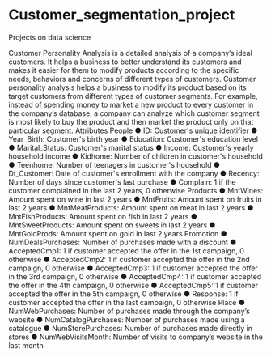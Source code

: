 # Customer_segmentation_project
Projects on data science

Customer Personality Analysis is a detailed analysis of a company’s ideal customers. It helps a business to better understand its customers and makes it easier for them to modify products according to the specific needs, behaviors and concerns of different types of customers.
Customer personality analysis helps a business to modify its product based on its target customers from different types of customer segments. For example, instead of spending money to market a new product to every customer in the company’s database, a company can analyze which customer segment is most likely to buy the product and then market the product only on that particular segment.
Attributes
People
●	ID: Customer's unique identifier
●	Year_Birth: Customer's birth year
●	Education: Customer's education level
●	Marital_Status: Customer's marital status
●	Income: Customer's yearly household income
●	Kidhome: Number of children in customer's household
●	Teenhome: Number of teenagers in customer's household
●	Dt_Customer: Date of customer's enrollment with the company
●	Recency: Number of days since customer's last purchase
●	Complain: 1 if the customer complained in the last 2 years, 0 otherwise
Products
●	MntWines: Amount spent on wine in last 2 years
●	MntFruits: Amount spent on fruits in last 2 years
●	MntMeatProducts: Amount spent on meat in last 2 years
●	MntFishProducts: Amount spent on fish in last 2 years
●	MntSweetProducts: Amount spent on sweets in last 2 years
●	MntGoldProds: Amount spent on gold in last 2 years
Promotion
●	NumDealsPurchases: Number of purchases made with a discount
●	AcceptedCmp1: 1 if customer accepted the offer in the 1st campaign, 0 otherwise
●	AcceptedCmp2: 1 if customer accepted the offer in the 2nd campaign, 0 otherwise
●	AcceptedCmp3: 1 if customer accepted the offer in the 3rd campaign, 0 otherwise
●	AcceptedCmp4: 1 if customer accepted the offer in the 4th campaign, 0 otherwise
●	AcceptedCmp5: 1 if customer accepted the offer in the 5th campaign, 0 otherwise
●	Response: 1 if customer accepted the offer in the last campaign, 0 otherwise
Place
●	NumWebPurchases: Number of purchases made through the company’s website
●	NumCatalogPurchases: Number of purchases made using a catalogue
●	NumStorePurchases: Number of purchases made directly in stores
●	NumWebVisitsMonth: Number of visits to company’s website in the last month
